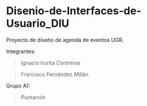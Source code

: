 # Disenio-de-Interfaces-de-Usuario_DIU
Proyecto de diseño de agenda de eventos UGR.

Integrantes:

>Ignacio Irurita Contreras
  
>Francisco Fernández Millán
  
Grupo A1:

>Puntarrón
